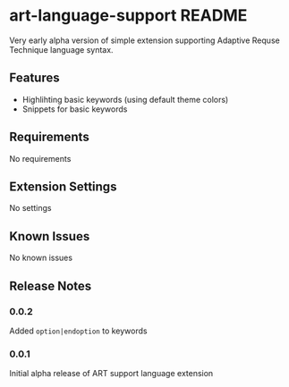 # art-language-support README

Very early alpha version of simple extension supporting Adaptive Requse Technique language syntax. 

## Features

- Highlihting basic keywords (using default theme colors)
- Snippets for basic keywords

## Requirements

No requirements

## Extension Settings

No settings

## Known Issues

No known issues

## Release Notes

### 0.0.2
Added `option|endoption` to keywords

### 0.0.1
Initial alpha release of ART support language extension